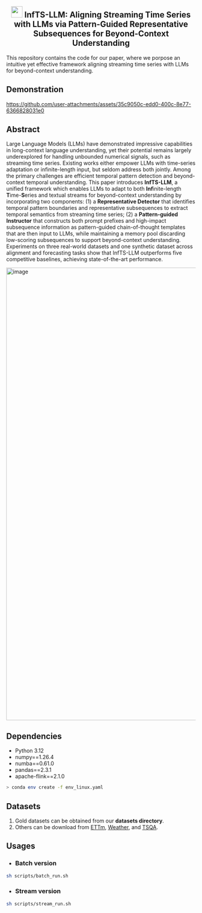 <div align="center">
  <h2><b> <img src="https://github.com/user-attachments/assets/d275986b-27c3-4462-afd7-5c58a836a0b8" style="width:30px;height:30px;"> InfTS-LLM: Aligning Streaming Time Series with LLMs via Pattern-Guided Representative Subsequences for Beyond-Context Understanding </b></h2>
</div>

This repository contains the code for our paper, where we porpose an intuitive yet effective framework aligning streaming time series with LLMs for beyond-context understanding.
<!--
> If you find our work useful in your research. Please consider giving a star ⭐:
-->
## Demonstration
https://github.com/user-attachments/assets/35c9050c-edd0-400c-8e77-6366828031e0

## Abstract
Large Language Models (LLMs) have demonstrated impressive capabilities in long-context language understanding, yet their potential remains largely underexplored for handling unbounded numerical signals, such as streaming time series. Existing works either empower LLMs with time-series adaptation or infinite-length input, but seldom address both jointly. Among the primary challenges are efficient temporal pattern detection and beyond-context temporal understanding. This paper introduces **InfTS-LLM**, a unified framework which enables LLMs to adapt to both **Inf**inite-length **T**ime-**S**eries and textual streams for beyond-context understanding by incorporating two components: (1) a **Representative Detector** that identifies temporal pattern boundaries and representative subsequences to extract temporal semantics from streaming time series; (2) a **Pattern-guided Instructor** that constructs both prompt prefixes and high-impact subsequence information as pattern-guided chain-of-thought templates that are then input to LLMs, while maintaining a memory pool discarding low-scoring subsequences to support beyond-context understanding. Experiments on three real-world datasets and one synthetic dataset across alignment and forecasting tasks show that InfTS-LLM outperforms five competitive baselines, achieving state-of-the-art performance.

<p align="left">
  <img width="1200" alt="image" src="https://github.com/user-attachments/assets/aea3c8b0-8000-4f21-bd20-6adb2c2f63a1" />
</p>

## Dependencies

* Python 3.12
* numpy==1.26.4
* numba==0.61.0
* pandas==2.3.1
* apache-flink==2.1.0

```bash
> conda env create -f env_linux.yaml
```

## Datasets
1. Gold datasets can be obtained from our **datasets directory**.
2. Others can be download from [ETTm](https://drive.google.com/drive/folders/1eXR9w5eW2IMaJzbKWuMjTvdXehvYpMKA), [Weather](https://drive.google.com/drive/folders/1cKPfcZamEWcF48ZvXyubwhkuz84tupu4), and [TSQA](https://huggingface.co/datasets/ChengsenWang/TSQA).

## Usages
* ### Batch version

```bash
sh scripts/batch_run.sh
```

* ### Stream version
   
```bash
sh scripts/stream_run.sh
```
<!--
## Contact Us
For inquiries or further assistance, contact us at [leeway@ruc.edu.cn](mailto:leeway@ruc.edu.cn).
-->
